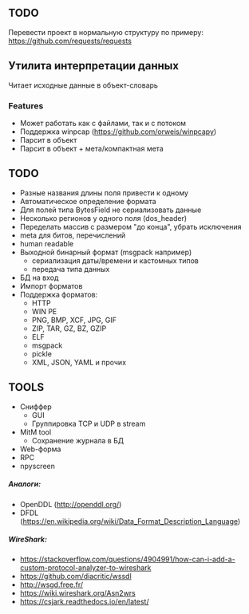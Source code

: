﻿## TODO
Перевести проект в нормальную структуру по примеру: https://github.com/requests/requests

## Утилита интерпретации данных

Читает исходные данные в объект-словарь

### Features
* Может работать как с файлами, так и с потоком
* Поддержка winpcap (https://github.com/orweis/winpcapy)
* Парсит в объект
* Парсит в объект + мета/компактная мета

## TODO
* Разные названия длины поля привести к одному
* Автоматическое определение формата
* Для полей типа BytesField не сериализовать данные
* Несколько регионов у одного поля (dos_header)
* Переделать массив с размером "до конца", убрать исключения
* meta для битов, перечислений
* human readable
* Выходной бинарный формат (msgpack например)
    - сериализация даты/времени и кастомных типов
    - передача типа данных
* БД на вход
* Импорт форматов
* Поддержка форматов:
    * HTTP
    * WIN PE
    * PNG, BMP, XCF, JPG, GIF
    * ZIP, TAR, GZ, BZ, GZIP
    * ELF
    * msgpack
    * pickle
    * XML, JSON, YAML и прочих

## TOOLS
* Сниффер
    * GUI
    * Группировка TCP и UDP в stream
* MitM tool
    * Сохранение журнала в БД
* Web-форма
* RPC
* npyscreen


##### Аналоги:
-	OpenDDL (http://openddl.org/)
-	DFDL (https://en.wikipedia.org/wiki/Data_Format_Description_Language)

##### WireShark:
-	https://stackoverflow.com/questions/4904991/how-can-i-add-a-custom-protocol-analyzer-to-wireshark
-	https://github.com/diacritic/wssdl
-	http://wsgd.free.fr/
-	https://wiki.wireshark.org/Asn2wrs
-	https://csjark.readthedocs.io/en/latest/
	